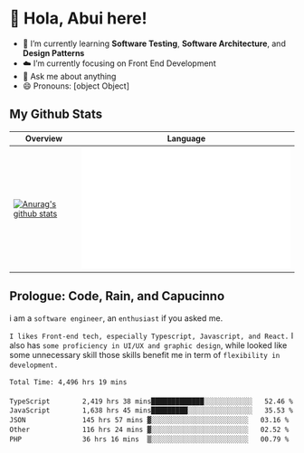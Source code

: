 # 👋 Hola, Abui here!

- 🌱 I’m currently learning **Software Testing**, **Software Architecture**, and **Design Patterns**
- ☁️ I’m currently focusing on Front End Development
- 💬 Ask me about anything
- 😄 Pronouns: [object Object]

## My Github Stats

| Overview | Language |
| --- | --- |
|[![Anurag's github stats](https://github-readme-stats.vercel.app/api?username=abui-am&count_private=true)](https://github.com/anuraghazra/github-readme-stats)|![Language](https://raw.githubusercontent.com/abui-am/stats/c6455f656dfce7acd3951e5ec5b25d72af0b2ee3/generated/languages.svg)|

## Prologue: Code, Rain, and Capucinno
i am a `software engineer`, an `enthusiast` if you asked me. 

`I likes Front-end tech, especially Typescript, Javascript, and React.` I also has `some proficiency in UI/UX and graphic design`, while looked like some unnecessary skill those skills benefit me in term of `flexibility in development.`


<!--START_SECTION:waka-->

```txt
Total Time: 4,496 hrs 19 mins

TypeScript        2,419 hrs 38 mins█████████████░░░░░░░░░░░░   52.46 %
JavaScript        1,638 hrs 45 mins█████████░░░░░░░░░░░░░░░░   35.53 %
JSON              145 hrs 57 mins ▓░░░░░░░░░░░░░░░░░░░░░░░░   03.16 %
Other             116 hrs 24 mins ▓░░░░░░░░░░░░░░░░░░░░░░░░   02.52 %
PHP               36 hrs 16 mins  ▒░░░░░░░░░░░░░░░░░░░░░░░░   00.79 %
```

<!--END_SECTION:waka-->

